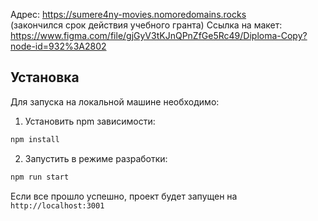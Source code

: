 Адрес: https://sumere4ny-movies.nomoredomains.rocks </br> (закончился срок действия учебного гранта)
Ссылка на макет: https://www.figma.com/file/gjGyV3tKJnQPnZfGe5Rc49/Diploma-Copy?node-id=932%3A2802


## Установка
Для запуска на локальной машине необходимо:</br>
1. Установить npm зависимости:</br>
```sh
npm install
```
2. Запустить в режиме разработки:</br>
```sh
npm run start
```
Если все прошло успешно, проект будет запущен на `http://localhost:3001`
